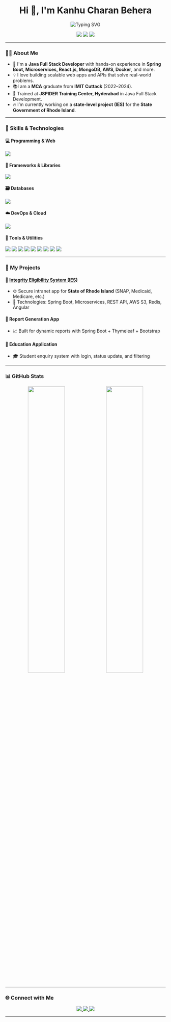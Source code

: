 <h1 align="center">Hi 👋, I'm Kanhu Charan Behera</h1>

<p align="center">
  <img src="https://readme-typing-svg.demolab.com?font=Fira+Code&size=22&duration=3000&pause=1000&color=00BFFF&center=true&vCenter=true&width=500&lines=Java+Full+Stack+Developer;Spring+Boot+%7C+Microservices+%7C+AWS;React+%7C+MongoDB+%7C+Redis+%7C+Docker;Learning+%7C+Building+%7C+Innovating" alt="Typing SVG" />
</p>

<p align="center">
  <a href="https://kanha-website.netlify.app"><img src="https://img.shields.io/badge/Portfolio-kanha--website.netlify.app-blue?style=for-the-badge&logo=netlify"></a>
  <a href="mailto:beherakanha029@gmail.com"><img src="https://img.shields.io/badge/Gmail-beherakanha029@gmail.com-red?style=for-the-badge&logo=gmail&logoColor=white"></a>
  <a href="https://github.com/kanhugit"><img src="https://img.shields.io/badge/GitHub-kanhugit-black?style=for-the-badge&logo=github"></a>
</p>

---

### 👨‍💻 About Me

- 🎯 I'm a **Java Full Stack Developer** with hands-on experience in **Spring Boot, Microservices, React.js, MongoDB, AWS, Docker**, and more.
- 💡 I love building scalable web apps and APIs that solve real-world problems.
- 📚I am a  **MCA** graduate from **IMIT Cuttack** (2022–2024).
- 🧠 Trained at **JSPIDER Training Center, Hyderabad** in Java Full Stack Development.
- 🔥 I’m currently working on a **state-level project (IES)** for the **State Government of Rhode Island**.

---

### 🧠 Skills & Technologies

#### 💻 Programming & Web
<p>
  <img src="https://skillicons.dev/icons?i=java,javascript,typescript,html,css,bootstrap" />
</p>

#### 🚀 Frameworks & Libraries
<p>
  <img src="https://skillicons.dev/icons?i=spring,hibernate,react,redux" />
</p>

#### 🗃️ Databases
<p>
  <img src="https://skillicons.dev/icons?i=mysql,mongodb,oracle" />
</p>

#### ☁️ DevOps & Cloud
<p>
  <img src="https://skillicons.dev/icons?i=aws,docker,kubernetes,jenkins,git,github" />
</p>

#### 🧰 Tools & Utilities
<p>
  <img src="https://img.shields.io/badge/Servlets-007396?style=for-the-badge&logo=java&logoColor=white"/>
  <img src="https://img.shields.io/badge/JSP-2C2255?style=for-the-badge&logo=java&logoColor=white"/>
  <img src="https://img.shields.io/badge/Postman-F76935?style=for-the-badge&logo=postman&logoColor=white"/>
  <img src="https://img.shields.io/badge/Swagger-85EA2D?style=for-the-badge&logo=swagger&logoColor=black"/>
  <img src="https://img.shields.io/badge/MobaXterm-005F87?style=for-the-badge&logo=gnu-bash&logoColor=white"/>
  <img src="https://img.shields.io/badge/Putty-FFCC00?style=for-the-badge&logo=windows-terminal&logoColor=black"/>
  <img src="https://img.shields.io/badge/Apache Kafka-231F20?style=for-the-badge&logo=apachekafka&logoColor=white"/>
  <img src="https://img.shields.io/badge/Redis-DC382D?style=for-the-badge&logo=redis&logoColor=white"/>
  <img src="https://img.shields.io/badge/SonarQube-4E9BCD?style=for-the-badge&logo=sonarqube&logoColor=white"/>
</p>

---

### 💼 My Projects

#### 🔹 [Integrity Eligibility System (IES)](https://kanha-website.netlify.app/)
- ⚙️ Secure intranet app for **State of Rhode Island** (SNAP, Medicaid, Medicare, etc.)
- 🧩 Technologies: Spring Boot, Microservices, REST API, AWS S3, Redis, Angular

#### 🔹 Report Generation App
- 📈 Built for dynamic reports with Spring Boot + Thymeleaf + Bootstrap

#### 🔹 Education Application
- 🎓 Student enquiry system with login, status update, and filtering

---

### 📊 GitHub Stats

<p align="center">
  <img src="https://github-readme-stats.vercel.app/api?username=kanhugit&show_icons=true&theme=tokyonight" width="48%" />
  <img src="https://github-readme-streak-stats.herokuapp.com/?user=kanhugit&theme=tokyonight" width="48%" />
</p>

---

### 🌐 Connect with Me

<p align="center">
  <a href="mailto:beherakanha029@gmail.com">
    <img src="https://img.shields.io/badge/Gmail-beherakanha029@gmail.com-red?style=for-the-badge&logo=gmail">
  </a>
  <a href="https://github.com/kanhugit">
    <img src="https://img.shields.io/badge/GitHub-kanhugit-black?style=for-the-badge&logo=github">
  </a>
  <a href="https://kanha-website.netlify.app">
    <img src="https://img.shields.io/badge/Portfolio-kanha--website.netlify.app-green?style=for-the-badge&logo=netlify">
  </a>
</p>

---
